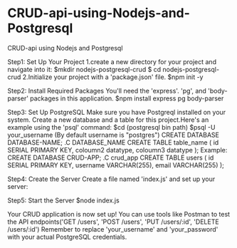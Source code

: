 # CRUD-api-using-Nodejs-and-Postgresql

CRUD-api using Nodejs and Postgresql

Step1: Set Up Your Project
  1.create a new directory for your project and navigate into it:
    $mkdir nodejs-postgresql-crud
    $ cd nodejs-postgresql-crud
  2.Initialize your project with a 'package.json' file.
    $npm init -y

  Step2: Install Required Packages
    You'll need the 'express'. 'pg', and 'body-parser' packages in this application.
      $npm install express pg body-parser

  Step3: Set Up PostgreSQL
    Make sure you have Postgreql installed on your system. Create a new database and a table for this project.Here's an example  using the 'psql' command:
      $cd (postgresql bin path)
      $psql -U your_username (By default username is "postgres")
      CREATE DATABASE DATABASE-NAME;
      \.C DATABASE_NAME
      CREATE TABLE table_name (
          id SERIAL PRIMARY KEY,
          coloumn2 datatype,
          coloumn3 datatype
        );
        Example:
        CREATE DATABASE CRUD-APP;
      \.C crud_app
      CREATE TABLE users (
          id SERIAL PRIMARY KEY,
          username VARCHAR(255),
          email VARCHAR(255)
        );

  Step4: Create the Server
    Create a file named 'index.js' and set up your server:

  Step5: Start the Server
    $node index.js


Your CRUD application is now set up! You can use tools like Postman to test the API
endpoints('GET /users', 'POST /users', 'PUT /users/:id', 'DELETE /users/:id')
Remember to replace 'your_username' and 'your_password' with your actual
PostgreSQL credentials.
      
